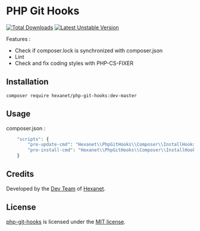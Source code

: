 # PHP Git Hooks

[![Total Downloads](https://poser.pugx.org/hexanet/php-git-hooks/downloads.png)](https://packagist.org/packages/hexanet/php-git-hooks) [![Latest Unstable Version](https://poser.pugx.org/hexanet/php-git-hooks/v/unstable.png)](https://packagist.org/packages/hexanet/php-git-hooks)


Features :

* Check if composer.lock is synchronized with composer.json
* Lint
* Check and fix coding styles with PHP-CS-FIXER

## Installation

```
composer require hexanet/php-git-hooks:dev-master
```


## Usage

composer.json :

```php
    "scripts": {
        "pre-update-cmd": "Hexanet\\PhpGitHooks\\Composer\\InstallHooksScript::installHooks",
        "pre-install-cmd": "Hexanet\\PhpGitHooks\\Composer\\InstallHooksScript::installHooks"
    }
```

## Credits

Developed by the [Dev Team](http://teamdev.hexanet.fr) of [Hexanet](http://www.hexanet.fr/).

## License

[php-git-hooks](https://github.com/Hexanet/php-git-hooks) is licensed under the [MIT license](LICENSE).
